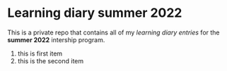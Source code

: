 # Learning diary summer 2022

This is a private repo that contains all of my *learning diary entries* for the **summer 2022** intership program.

1. this is first item
1. this is the second item
